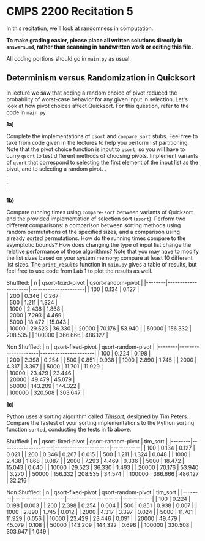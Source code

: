 # CMPS 2200 Recitation 5

In this recitation, we'll look at randomness in computation.

**To make grading easier, please place all written solutions directly in `answers.md`, rather than scanning in handwritten work or editing this file.**

All coding portions should go in `main.py` as usual.


## Determinism versus Randomization in Quicksort

In lecture we saw that adding a random choice of pivot reduced the
probability of worst-case behavior for any given input in
selection. Let's look at how pivot choices affect Quicksort. For this
question, refer to the code in `main.py` 

**1a)**

Complete the implementations of `qsort` and `compare_sort` stubs. Feel
free to take from code given in the lectures to  help you perform list
partitioning. Note that the pivot choice function is input to `qsort`,
so you will have to curry `qsort` to test different methods of
choosing pivots. Implement variants of `qsort` that correspond to
selecting the first element of the input list as the pivot, and to
selecting a random pivot.
.  
.  
.  
.  


**1b)**

Compare running times using `compare-sort` between variants of
Quicksort and the
provided implementation of selection sort (`ssort`). Perform two
different comparisons: a comparison between sorting methods using
random permutations of the specified sizes, and a comparison using
already sorted permutations. How do the running times compare to the
asymptotic bounds? How does changing the type of input list change the
relative performance of these algorithms? Note that you may have to
modify the list sizes based on your system memory; compare at least 10
different list sizes. The `print_results` function in `main.py` gives
a table of results, but feel free to use code from Lab 1 to plot
the results as well. 

Shuffled:
|      n |   qsort-fixed-pivot |   qsort-random-pivot |
|--------|---------------------|----------------------|
|    100 |               0.134 |                0.127 |      
|    200 |               0.346 |                0.267 |      
|    500 |               1.211 |                1.324 |      
|   1000 |               2.438 |                1.868 |      
|   2000 |               7.293 |                4.469 |      
|   5000 |              18.472 |               15.043 |      
|  10000 |              29.523 |               36.330 |
|  20000 |              70.176 |               53.940 |
|  50000 |             156.332 |              208.535 | 
| 100000 |             366.666 |              486.127 |

 Non Shuffled:
 |      n |   qsort-fixed-pivot |   qsort-random-pivot |
 |--------|---------------------|----------------------|
 |    100 |               0.224 |                0.198 |     
 |    200 |               2.398 |                0.254 |
 |    500 |               0.851 |                0.938 |
 |   1000 |               2.890 |                1.745 |
 |   2000 |               4.317 |                3.397 |
 |   5000 |              11.701 |               11.929 |      
 |  10000 |              23.429 |               23.446 |      
 |  20000 |              49.479 |               45.079 |      
 |  50000 |             143.209 |              144.322 |      
 | 100000 |             320.508 |              303.647 |      

**1c)**

Python uses a sorting algorithm called [*Timsort*](https://en.wikipedia.org/wiki/Timsort), designed by Tim Peters. Compare the fastest of your sorting implementations to the Python
sorting function `sorted`, conducting the tests in 1b above. 

Shuffled:
|      n |   qsort-fixed-pivot |   qsort-random-pivot |   tim_sort |
|--------|---------------------|----------------------|------------|
|    100 |               0.134 |                0.127 |      0.021 |
|    200 |               0.346 |                0.267 |      0.015 |
|    500 |               1.211 |                1.324 |      0.048 |
|   1000 |               2.438 |                1.868 |      0.087 |
|   2000 |               7.293 |                4.469 |      0.336 |
|   5000 |              18.472 |               15.043 |      0.640 |
|  10000 |              29.523 |               36.330 |      1.493 |
|  20000 |              70.176 |               53.940 |      3.270 |
|  50000 |             156.332 |              208.535 |     34.574 |
| 100000 |             366.666 |              486.127 |     32.216 |

Non Shuffled:
|      n |   qsort-fixed-pivot |   qsort-random-pivot |   tim_sort |
|--------|---------------------|----------------------|------------|
|    100 |               0.224 |                0.198 |      0.003 |
|    200 |               2.398 |                0.254 |      0.004 |
|    500 |               0.851 |                0.938 |      0.007 |
|   1000 |               2.890 |                1.745 |      0.012 |
|   2000 |               4.317 |                3.397 |      0.024 |
|   5000 |              11.701 |               11.929 |      0.056 |
|  10000 |              23.429 |               23.446 |      0.091 |
|  20000 |              49.479 |               45.079 |      0.108 |
|  50000 |             143.209 |              144.322 |      0.696 |
| 100000 |             320.508 |              303.647 |      1.049 |